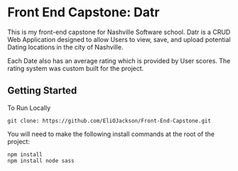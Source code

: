 # Front End Capstone: Datr
This is my front-end capstone for Nashville Software school. Datr is a CRUD Web Application designed to allow Users to view, save, and upload potential Dating locations in the city of Nashville.

Each Date also has an average rating which is provided by User scores. The rating system was custom built for the project. 

## Getting Started

To Run Locally
```
git clone: https://github.com/EliOJackson/Front-End-Capstone.git
```

You will need to make the following install commands at the root of the project:
```
npm install
npm install node sass
```